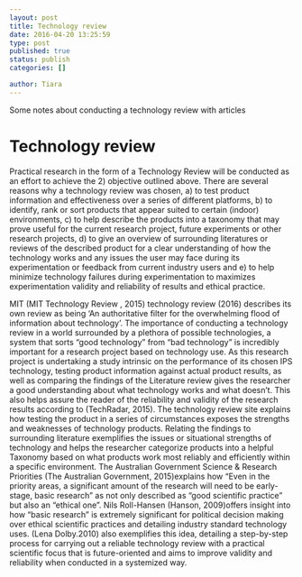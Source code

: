 ```yaml
---
layout: post
title: Technology review 
date: 2016-04-20 13:25:59
type: post
published: true
status: publish
categories: []

author: Tiara
---
```


Some notes about conducting a technology review with articles 

# Technology review 

Practical research in the form of a Technology Review will be conducted as an effort to achieve the 2) objective outlined above. There are several reasons why a technology review was chosen, a) to test product information and effectiveness over a series of different platforms, b) to identify, rank or sort products that appear suited to certain (indoor) environments, c) to help describe the products into a taxonomy that may prove useful for the current research project, future experiments or other research projects, d) to give an overview of surrounding literatures or reviews of the described product for a clear understanding of how the technology works and any issues the user may face during its experimentation or feedback from current industry users and e) to help minimize technology failures during experimentation to maximizes experimentation validity and reliability of results and ethical practice. 

MIT (MIT Technology Review , 2015) technology review (2016) describes its own review as being ‘An authoritative filter for the overwhelming flood of information about technology’. The importance of conducting a technology review in a world surrounded by a plethora of possible technologies, a system that sorts “good technology” from “bad technology” is incredibly important for a research project based on technology use. As this research project is undertaking a study intrinsic on the performance of its chosen IPS technology, testing product information against actual product results, as well as comparing the findings of the Literature review gives the researcher a good understanding about what technology works and what doesn’t. This also helps assure the reader of the reliability and validity of the research results according to (TechRadar, 2015). The technology review site explains how testing the product in a series of circumstances exposes the strengths and weaknesses of technology products. Relating the findings to surrounding literature exemplifies the issues or situational strengths of technology and helps the researcher categorize products into a helpful Taxonomy based on what products work most reliably and efficiently within a specific environment. The Australian Government Science & Research Priorities (The Australian Government, 2015)explains how “Even in the priority areas, a significant amount of the research will need to be early-stage, basic research” as not only described as “good scientific practice” but also an “ethical one”. Nils Roll-Hansen (Hanson, 2009)offers insight into how “basic research” is extremely significant for political decision making over ethical scientific practices and detailing industry standard technology uses. (Lena Dolby.2010) also exemplifies this idea, detailing a step-by-step process for carrying out a reliable technology review with a practical scientific focus that is future-oriented and aims to improve validity and reliability when conducted in a systemized way. 

